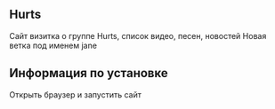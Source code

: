 ## Hurts
Сайт визитка о группе Hurts, список видео, песен, новостей
Новая ветка под именем  jane
## Информация по установке
Открыть браузер и запустить сайт